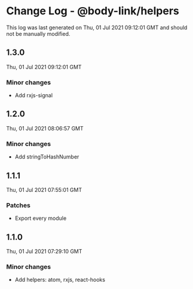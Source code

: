 # Change Log - @body-link/helpers

This log was last generated on Thu, 01 Jul 2021 09:12:01 GMT and should not be manually modified.

## 1.3.0
Thu, 01 Jul 2021 09:12:01 GMT

### Minor changes

- Add rxjs-signal

## 1.2.0
Thu, 01 Jul 2021 08:06:57 GMT

### Minor changes

- Add stringToHashNumber

## 1.1.1
Thu, 01 Jul 2021 07:55:01 GMT

### Patches

- Export every module

## 1.1.0
Thu, 01 Jul 2021 07:29:10 GMT

### Minor changes

- Add helpers: atom, rxjs, react-hooks

